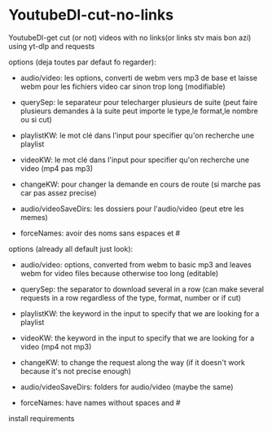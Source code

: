 # YoutubeDl-cut-no-links
YoutubeDl-get cut (or not) videos with no links(or links stv mais bon azi) using yt-dlp and requests

options (deja toutes par defaut fo regarder):

- audio/video: les options, converti de webm vers mp3 de base et laisse webm pour 
                les fichiers video car sinon trop long (modifiable) 
- querySep: le separateur pour telecharger plusieurs de suite 
            (peut faire plusieurs demandes à la suite peut importe le type,le format,le nombre ou si cut)
- playlistKW: le mot clé dans l'input pour specifier qu'on recherche une playlist

- videoKW: le mot clé dans l'input pour specifier qu'on recherche une video (mp4 pas mp3)

- changeKW: pour changer la demande en cours de route (si marche pas car pas assez precise)

- audio/videoSaveDirs: les dossiers pour l'audio/video (peut etre les memes)

- forceNames: avoir des noms sans espaces et #

options (already all default just look):
- audio/video: options, converted from webm to basic mp3 and leaves webm for
                 video files because otherwise too long (editable)
- querySep: the separator to download several in a row
             (can make several requests in a row regardless of the type, format, number or if cut)
- playlistKW: the keyword in the input to specify that we are looking for a playlist

- videoKW: the keyword in the input to specify that we are looking for a video (mp4 not mp3)

- changeKW: to change the request along the way (if it doesn't work because it's not precise enough)

- audio/videoSaveDirs: folders for audio/video (maybe the same)

- forceNames: have names without spaces and #

install requirements
